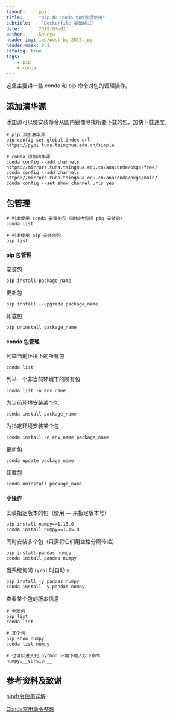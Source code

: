 ```yaml
---
layout:     post
title:      "pip 和 conda 包的管理使用"
subtitle:    "Dockerfile 基础格式"
date:       2019-07-02
author:     Shunyu
header-img: img/post-bg-2015.jpg
header-mask: 0.1
catalog: true
tags:
    - pip
    - conda
---
```




这里主要讲一些 conda 和 pip 命令对包的管理操作。



## 添加清华源

添加源可以使安装命令从国内镜像寻找所要下载的包，加快下载速度。

```
# pip 添加清华源
pip config set global.index-url https://pypi.tuna.tsinghua.edu.cn/simple

# conda 添加清华源
conda config --add channels https://mirrors.tuna.tsinghua.edu.cn/anaconda/pkgs/free/
conda config --add channels https://mirrors.tuna.tsinghua.edu.cn/anaconda/pkgs/main/
conda config --set show_channel_urls yes
```



## 包管理

```
# 列出使用 conda 安装的包（貌似也包括 pip 安装的）
conda list

# 列出使用 pip 安装的包
pip list
```



#### pip 包管理

安装包

```
pip install package_name
```


更新包

```
pip install --upgrade package_name
```

卸载包

```
pip uninstall package_name
```



#### conda 包管理

列举当前环境下的所有包

```
conda list
```

列举一个非当前环境下的所有包

```
conda list -n env_name
```

为当前环境安装某个包

```
conda install package_name
```

为指定环境安装某个包

```
conda install -n env_name package_name
```

更新包

```
conda update package_name
```

卸载包

```
conda uninstall package_name
```



#### 小操作

安装指定版本的包（使用 `==` 来指定版本号）

```
pip install numpy==1.15.0
conda install numpy==1.15.0
```

同时安装多个包（只需将它们用空格分隔传递）

```
pip install pandas numpy
conda install pandas numpy
```

当系统询问 `[y/n]` 时自动 `y`

```
pip install -y pandas numpy
conda install -y pandas numpy
```

查看某个包的版本信息

```
# 全部包
pip list
conda list

# 某个包
pip show numpy
conda list numpy

# 也可以进入到 python 环境下输入以下命令
numpy.__version__
```



## 参考资料及致谢

[pip命令使用详解](https://blog.csdn.net/guoyajie1990/article/details/81089915)

[Conda常用命令整理](https://blog.csdn.net/menc15/article/details/71477949)